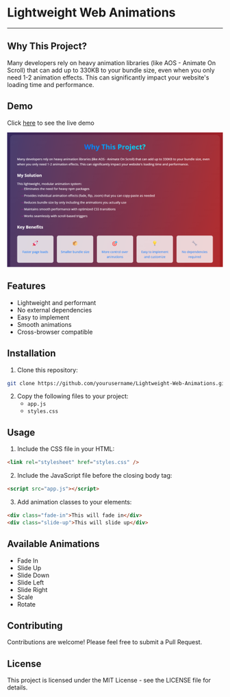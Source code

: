 ﻿# Lightweight Web Animations

---

## Why This Project?

Many developers rely on heavy animation libraries (like AOS -
Animate On Scroll) that can add up to 330KB to your bundle size,
even when you only need 1-2 animation effects. This can
significantly impact your website's loading time and performance.

## Demo

Click [here](https://aymaq-code.github.io/Lightweight-Web-Animations/) to see the live demo

![Demo Preview](/Light%20Animation%20img.png)

## Features

- Lightweight and performant
- No external dependencies
- Easy to implement
- Smooth animations
- Cross-browser compatible

## Installation

1. Clone this repository:

```bash
git clone https://github.com/yourusername/Lightweight-Web-Animations.git
```

2. Copy the following files to your project:
   - `app.js`
   - `styles.css`

## Usage

1. Include the CSS file in your HTML:

```html
<link rel="stylesheet" href="styles.css" />
```

2. Include the JavaScript file before the closing body tag:

```html
<script src="app.js"></script>
```

3. Add animation classes to your elements:

```html
<div class="fade-in">This will fade in</div>
<div class="slide-up">This will slide up</div>
```

## Available Animations

- Fade In
- Slide Up
- Slide Down
- Slide Left
- Slide Right
- Scale
- Rotate

## Contributing

Contributions are welcome! Please feel free to submit a Pull Request.

## License

This project is licensed under the MIT License - see the LICENSE file for details.
